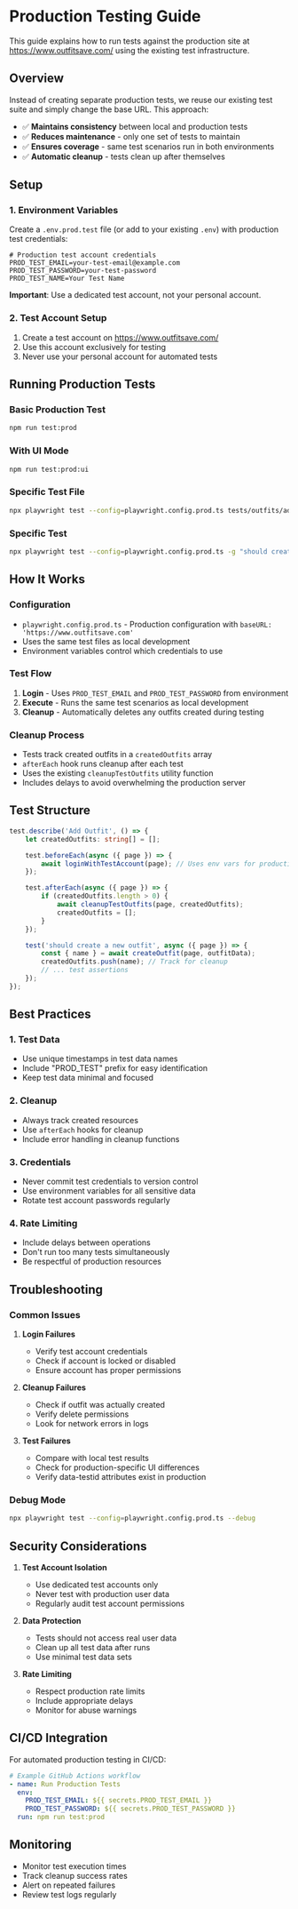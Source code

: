 # Production Testing Guide

This guide explains how to run tests against the production site at https://www.outfitsave.com/ using the existing test infrastructure.

## Overview

Instead of creating separate production tests, we reuse our existing test suite and simply change the base URL. This approach:

- ✅ **Maintains consistency** between local and production tests
- ✅ **Reduces maintenance** - only one set of tests to maintain
- ✅ **Ensures coverage** - same test scenarios run in both environments
- ✅ **Automatic cleanup** - tests clean up after themselves

## Setup

### 1. Environment Variables

Create a `.env.prod.test` file (or add to your existing `.env`) with production test credentials:

```env
# Production test account credentials
PROD_TEST_EMAIL=your-test-email@example.com
PROD_TEST_PASSWORD=your-test-password
PROD_TEST_NAME=Your Test Name
```

**Important**: Use a dedicated test account, not your personal account.

### 2. Test Account Setup

1. Create a test account on https://www.outfitsave.com/
2. Use this account exclusively for testing
3. Never use your personal account for automated tests

## Running Production Tests

### Basic Production Test
```bash
npm run test:prod
```

### With UI Mode
```bash
npm run test:prod:ui
```

### Specific Test File
```bash
npx playwright test --config=playwright.config.prod.ts tests/outfits/add-outfit.spec.ts
```

### Specific Test
```bash
npx playwright test --config=playwright.config.prod.ts -g "should create a new outfit successfully"
```

## How It Works

### Configuration
- `playwright.config.prod.ts` - Production configuration with `baseURL: 'https://www.outfitsave.com'`
- Uses the same test files as local development
- Environment variables control which credentials to use

### Test Flow
1. **Login** - Uses `PROD_TEST_EMAIL` and `PROD_TEST_PASSWORD` from environment
2. **Execute** - Runs the same test scenarios as local development
3. **Cleanup** - Automatically deletes any outfits created during testing

### Cleanup Process
- Tests track created outfits in a `createdOutfits` array
- `afterEach` hook runs cleanup after each test
- Uses the existing `cleanupTestOutfits` utility function
- Includes delays to avoid overwhelming the production server

## Test Structure

```typescript
test.describe('Add Outfit', () => {
    let createdOutfits: string[] = [];

    test.beforeEach(async ({ page }) => {
        await loginWithTestAccount(page); // Uses env vars for production
    });

    test.afterEach(async ({ page }) => {
        if (createdOutfits.length > 0) {
            await cleanupTestOutfits(page, createdOutfits);
            createdOutfits = [];
        }
    });

    test('should create a new outfit', async ({ page }) => {
        const { name } = await createOutfit(page, outfitData);
        createdOutfits.push(name); // Track for cleanup
        // ... test assertions
    });
});
```

## Best Practices

### 1. Test Data
- Use unique timestamps in test data names
- Include "PROD_TEST" prefix for easy identification
- Keep test data minimal and focused

### 2. Cleanup
- Always track created resources
- Use `afterEach` hooks for cleanup
- Include error handling in cleanup functions

### 3. Credentials
- Never commit test credentials to version control
- Use environment variables for all sensitive data
- Rotate test account passwords regularly

### 4. Rate Limiting
- Include delays between operations
- Don't run too many tests simultaneously
- Be respectful of production resources

## Troubleshooting

### Common Issues

1. **Login Failures**
   - Verify test account credentials
   - Check if account is locked or disabled
   - Ensure account has proper permissions

2. **Cleanup Failures**
   - Check if outfit was actually created
   - Verify delete permissions
   - Look for network errors in logs

3. **Test Failures**
   - Compare with local test results
   - Check for production-specific UI differences
   - Verify data-testid attributes exist in production

### Debug Mode
```bash
npx playwright test --config=playwright.config.prod.ts --debug
```

## Security Considerations

1. **Test Account Isolation**
   - Use dedicated test accounts only
   - Never test with production user data
   - Regularly audit test account permissions

2. **Data Protection**
   - Tests should not access real user data
   - Clean up all test data after runs
   - Use minimal test data sets

3. **Rate Limiting**
   - Respect production rate limits
   - Include appropriate delays
   - Monitor for abuse warnings

## CI/CD Integration

For automated production testing in CI/CD:

```yaml
# Example GitHub Actions workflow
- name: Run Production Tests
  env:
    PROD_TEST_EMAIL: ${{ secrets.PROD_TEST_EMAIL }}
    PROD_TEST_PASSWORD: ${{ secrets.PROD_TEST_PASSWORD }}
  run: npm run test:prod
```

## Monitoring

- Monitor test execution times
- Track cleanup success rates
- Alert on repeated failures
- Review test logs regularly 